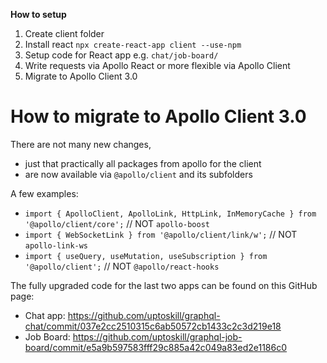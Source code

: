 **How to setup**

1. Create client folder
2. Install react `npx create-react-app client --use-npm`
3. Setup code for React app e.g. `chat/job-board/`
4. Write requests via Apollo React or more flexible via Apollo Client
5. Migrate to Apollo Client 3.0

# How to migrate to Apollo Client 3.0

There are not many new changes,

- just that practically all packages from apollo for the client
- are now available via `@apollo/client` and its subfolders

A few examples:

- `import { ApolloClient, ApolloLink, HttpLink, InMemoryCache } from '@apollo/client/core';` // NOT `apollo-boost`
- `import { WebSocketLink } from '@apollo/client/link/w';` // NOT `apollo-link-ws`
- `import { useQuery, useMutation, useSubscription } from '@apollo/client';` // NOT `@apollo/react-hooks`

The fully upgraded code for the last two apps can be found on this GitHub page:

- Chat app: https://github.com/uptoskill/graphql-chat/commit/037e2cc2510315c6ab50572cb1433c2c3d219e18
- Job Board: https://github.com/uptoskill/graphql-job-board/commit/e5a9b597583fff29c885a42c049a83ed2e1186c0
